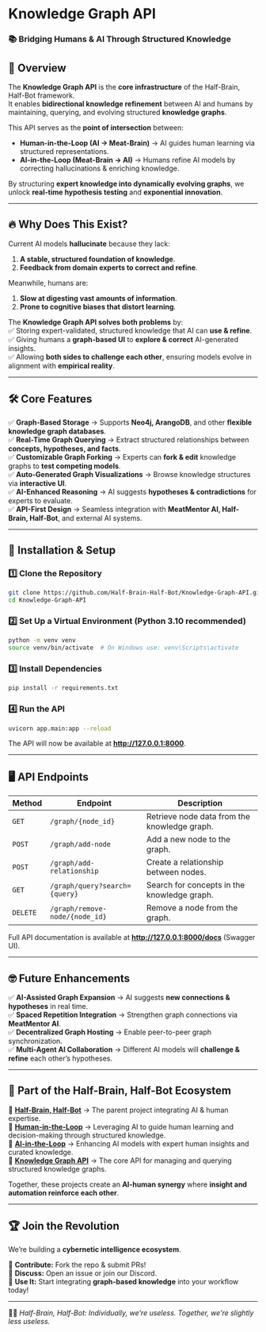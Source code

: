 # Knowledge Graph API  
### 📚 Bridging Humans & AI Through Structured Knowledge  

## 🚀 Overview  
The **Knowledge Graph API** is the **core infrastructure** of the Half-Brain, Half-Bot framework.  
It enables **bidirectional knowledge refinement** between AI and humans by maintaining, querying, and evolving structured **knowledge graphs**.  

This API serves as the **point of intersection** between:  
- **Human-in-the-Loop (AI → Meat-Brain)** → AI guides human learning via structured representations.  
- **AI-in-the-Loop (Meat-Brain → AI)** → Humans refine AI models by correcting hallucinations & enriching knowledge.  

By structuring **expert knowledge into dynamically evolving graphs**, we unlock **real-time hypothesis testing** and **exponential innovation**.  

---

## 🔥 Why Does This Exist?  
Current AI models **hallucinate** because they lack:  
1. **A stable, structured foundation of knowledge**.  
2. **Feedback from domain experts to correct and refine**.  

Meanwhile, humans are:  
1. **Slow at digesting vast amounts of information**.  
2. **Prone to cognitive biases that distort learning**.  

The **Knowledge Graph API solves both problems** by:  
✅ Storing expert-validated, structured knowledge that AI can **use & refine**.  
✅ Giving humans a **graph-based UI** to **explore & correct** AI-generated insights.  
✅ Allowing **both sides to challenge each other**, ensuring models evolve in alignment with **empirical reality**.  

---

## 🛠️ Core Features  

✅ **Graph-Based Storage** → Supports **Neo4j, ArangoDB**, and other **flexible knowledge graph databases**.  
✅ **Real-Time Graph Querying** → Extract structured relationships between **concepts, hypotheses, and facts**.  
✅ **Customizable Graph Forking** → Experts can **fork & edit** knowledge graphs to **test competing models**.  
✅ **Auto-Generated Graph Visualizations** → Browse knowledge structures via **interactive UI**.  
✅ **AI-Enhanced Reasoning** → AI suggests **hypotheses & contradictions** for experts to evaluate.  
✅ **API-First Design** → Seamless integration with **MeatMentor AI, Half-Brain, Half-Bot**, and external AI systems.  

---

## 🏢 Installation & Setup  

### 1️⃣ **Clone the Repository**  
```bash
git clone https://github.com/Half-Brain-Half-Bot/Knowledge-Graph-API.git
cd Knowledge-Graph-API
```

### 2️⃣ **Set Up a Virtual Environment** (Python 3.10 recommended)  
```bash
python -m venv venv
source venv/bin/activate  # On Windows use: venv\Scripts\activate
```

### 3️⃣ **Install Dependencies**  
```bash
pip install -r requirements.txt
```

### 4️⃣ **Run the API**  
```bash
uvicorn app.main:app --reload
```
The API will now be available at **http://127.0.0.1:8000**.  

---

## 🖥️ API Endpoints  

| **Method** | **Endpoint** | **Description** |
|------------|-------------|-----------------|
| `GET` | `/graph/{node_id}` | Retrieve node data from the knowledge graph. |
| `POST` | `/graph/add-node` | Add a new node to the graph. |
| `POST` | `/graph/add-relationship` | Create a relationship between nodes. |
| `GET` | `/graph/query?search={query}` | Search for concepts in the knowledge graph. |
| `DELETE` | `/graph/remove-node/{node_id}` | Remove a node from the graph. |

Full API documentation is available at **http://127.0.0.1:8000/docs** (Swagger UI).  

---

## 🤓 Future Enhancements  

✅ **AI-Assisted Graph Expansion** → AI suggests **new connections & hypotheses** in real time.  
✅ **Spaced Repetition Integration** → Strengthen graph connections via **MeatMentor AI**.  
✅ **Decentralized Graph Hosting** → Enable peer-to-peer graph synchronization.  
✅ **Multi-Agent AI Collaboration** → Different AI models will **challenge & refine** each other’s hypotheses.  

---

## 👀 Part of the Half-Brain, Half-Bot Ecosystem  

🚀 **[Half-Brain, Half-Bot](https://github.com/Half-Brain-Half-Bot)** → The parent project integrating AI & human expertise.  
🧠 **[Human-in-the-Loop](https://github.com/Half-Brain-Half-Bot/Human-in-the-Loop)** → Leveraging AI to guide human learning and decision-making through structured knowledge.  
🤖 **[AI-in-the-Loop](https://github.com/Half-Brain-Half-Bot/AI-in-the-Loop)** → Enhancing AI models with expert human insights and curated knowledge.  
🔗 **[Knowledge Graph API](https://github.com/Half-Brain-Half-Bot/Knowledge-Graph-API/blob/main/README.md)** → The core API for managing and querying structured knowledge graphs.  

Together, these projects create an **AI-human synergy** where **insight and automation reinforce each other**.

---

## 🏆 Join the Revolution  
We’re building a **cybernetic intelligence ecosystem**.  

👥 **Contribute:** Fork the repo & submit PRs!  
💬 **Discuss:** Open an issue or join our Discord.  
🚀 **Use It:** Start integrating **graph-based knowledge** into your workflow today!  

---

🧠🤖 *Half-Brain, Half-Bot: Individually, we’re useless. Together, we’re slightly less useless.*  
